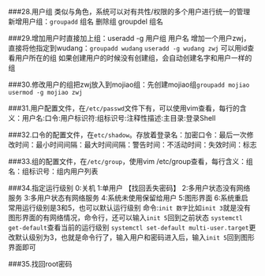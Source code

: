 ###28.用户组 类似与角色，系统可以对有共性/权限的多个用户进行统一的管理
新增用户组：`groupadd` 组名 删除组 groupdel 组名

###29.增加用户时直接加上组：useradd -g 用户组 用户名
    增加一个用户zwj，直接将他指定到wudang：`groupadd wudang`
                                         `useradd -g wudang zwj`
    可以用id查看用户所在的组
    如果创建用户的时候没有创建组，会自动创建名字和用户一样的组

###30.修改用户的组把zwj放入到mojiao组：先创建mojiao组`groupadd mojiao ` `usermod -g mojiao zwj`

###31.用户配置文件，在`/etc/passwd`文件下有，可以使用vim查看，每行的含义：用户名:口令:用户标识符:组标识号:注释性描述:主目录:登录Shell

###32.口令的配置文件，在`etc/shadow`。存放着登录名：加密口令：最后一次修改时间：最小时间间隔：最大时间间隔：警告时间：不活动时间：失效时间：标志

###33.组的配置文件，在`/etc/group`，使用vim /etc/group查看，每行含义：组名：组标识号：组内用户列表

###34.指定运行级别
0:关机
1:单用户    【找回丢失密码】
2:多用户状态没有网络服务
3:多用户状态有网络服务
4:系统未使用保留给用户
5:图形界面
6:系统重启
常用运行级别是3和5，也可以默认运行级别
命令:`init 数字`比如`init 3`就是没有图形界面的有网络情况，命令行，还可以输入`init 5`回到之前状态
`systemctl get-default`查看当前的运行级别
`systemctl set-default multi-user.target`更改默认级别为3，也就是命令行了，输入用户和密码进入后，输入`init 5`回到图形界面即可

###35.找回root密码